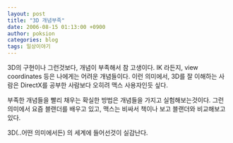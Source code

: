 ```yaml
---
layout: post
title: "3D 개념부족"
date: 2006-08-15 01:13:00 +0900
author: poksion
categories: blog
tags: 일상이야기
---
```


3D의 구현이나 그런것보다, 개념이 부족해서 참 고생이다. IK 라든지, view coordinates 등은 나에게는 어려운 개념들이다. 이런 의미에서, 3D를 잘 이해하는 사람은 DirectX를 공부한 사람보다 오히려 맥스 사용자인듯 싶다.

부족한 개념들을 빨리 채우는 확실한 방법은 개념들을 가지고 실험해보는것이다. 그런 의미에서 요즘 블랜더를 배우고 있고, 맥스는 비싸서 책이나 보고 블랜더와 비교해보고 있다.

3D(..어떤 의미에서든) 의 세계에 들어선것이 실감난다.

